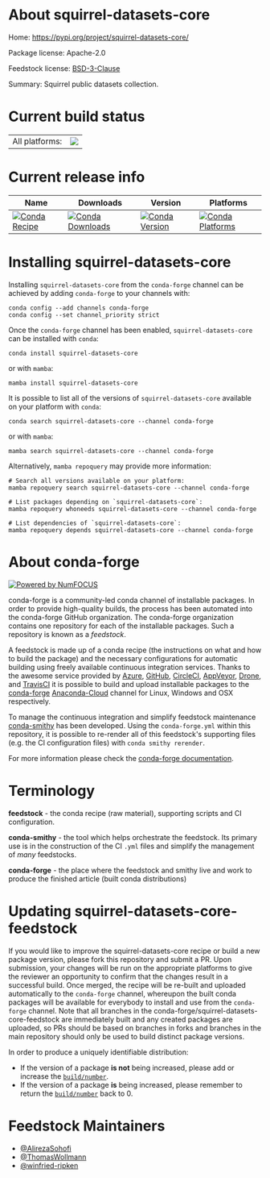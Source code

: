 About squirrel-datasets-core
============================

Home: https://pypi.org/project/squirrel-datasets-core/

Package license: Apache-2.0

Feedstock license: [BSD-3-Clause](https://github.com/conda-forge/squirrel-datasets-core-feedstock/blob/main/LICENSE.txt)

Summary: Squirrel public datasets collection.

Current build status
====================


<table><tr><td>All platforms:</td>
    <td>
      <a href="https://dev.azure.com/conda-forge/feedstock-builds/_build/latest?definitionId=15895&branchName=main">
        <img src="https://dev.azure.com/conda-forge/feedstock-builds/_apis/build/status/squirrel-datasets-core-feedstock?branchName=main">
      </a>
    </td>
  </tr>
</table>

Current release info
====================

| Name | Downloads | Version | Platforms |
| --- | --- | --- | --- |
| [![Conda Recipe](https://img.shields.io/badge/recipe-squirrel--datasets--core-green.svg)](https://anaconda.org/conda-forge/squirrel-datasets-core) | [![Conda Downloads](https://img.shields.io/conda/dn/conda-forge/squirrel-datasets-core.svg)](https://anaconda.org/conda-forge/squirrel-datasets-core) | [![Conda Version](https://img.shields.io/conda/vn/conda-forge/squirrel-datasets-core.svg)](https://anaconda.org/conda-forge/squirrel-datasets-core) | [![Conda Platforms](https://img.shields.io/conda/pn/conda-forge/squirrel-datasets-core.svg)](https://anaconda.org/conda-forge/squirrel-datasets-core) |

Installing squirrel-datasets-core
=================================

Installing `squirrel-datasets-core` from the `conda-forge` channel can be achieved by adding `conda-forge` to your channels with:

```
conda config --add channels conda-forge
conda config --set channel_priority strict
```

Once the `conda-forge` channel has been enabled, `squirrel-datasets-core` can be installed with `conda`:

```
conda install squirrel-datasets-core
```

or with `mamba`:

```
mamba install squirrel-datasets-core
```

It is possible to list all of the versions of `squirrel-datasets-core` available on your platform with `conda`:

```
conda search squirrel-datasets-core --channel conda-forge
```

or with `mamba`:

```
mamba search squirrel-datasets-core --channel conda-forge
```

Alternatively, `mamba repoquery` may provide more information:

```
# Search all versions available on your platform:
mamba repoquery search squirrel-datasets-core --channel conda-forge

# List packages depending on `squirrel-datasets-core`:
mamba repoquery whoneeds squirrel-datasets-core --channel conda-forge

# List dependencies of `squirrel-datasets-core`:
mamba repoquery depends squirrel-datasets-core --channel conda-forge
```


About conda-forge
=================

[![Powered by
NumFOCUS](https://img.shields.io/badge/powered%20by-NumFOCUS-orange.svg?style=flat&colorA=E1523D&colorB=007D8A)](https://numfocus.org)

conda-forge is a community-led conda channel of installable packages.
In order to provide high-quality builds, the process has been automated into the
conda-forge GitHub organization. The conda-forge organization contains one repository
for each of the installable packages. Such a repository is known as a *feedstock*.

A feedstock is made up of a conda recipe (the instructions on what and how to build
the package) and the necessary configurations for automatic building using freely
available continuous integration services. Thanks to the awesome service provided by
[Azure](https://azure.microsoft.com/en-us/services/devops/), [GitHub](https://github.com/),
[CircleCI](https://circleci.com/), [AppVeyor](https://www.appveyor.com/),
[Drone](https://cloud.drone.io/welcome), and [TravisCI](https://travis-ci.com/)
it is possible to build and upload installable packages to the
[conda-forge](https://anaconda.org/conda-forge) [Anaconda-Cloud](https://anaconda.org/)
channel for Linux, Windows and OSX respectively.

To manage the continuous integration and simplify feedstock maintenance
[conda-smithy](https://github.com/conda-forge/conda-smithy) has been developed.
Using the ``conda-forge.yml`` within this repository, it is possible to re-render all of
this feedstock's supporting files (e.g. the CI configuration files) with ``conda smithy rerender``.

For more information please check the [conda-forge documentation](https://conda-forge.org/docs/).

Terminology
===========

**feedstock** - the conda recipe (raw material), supporting scripts and CI configuration.

**conda-smithy** - the tool which helps orchestrate the feedstock.
                   Its primary use is in the construction of the CI ``.yml`` files
                   and simplify the management of *many* feedstocks.

**conda-forge** - the place where the feedstock and smithy live and work to
                  produce the finished article (built conda distributions)


Updating squirrel-datasets-core-feedstock
=========================================

If you would like to improve the squirrel-datasets-core recipe or build a new
package version, please fork this repository and submit a PR. Upon submission,
your changes will be run on the appropriate platforms to give the reviewer an
opportunity to confirm that the changes result in a successful build. Once
merged, the recipe will be re-built and uploaded automatically to the
`conda-forge` channel, whereupon the built conda packages will be available for
everybody to install and use from the `conda-forge` channel.
Note that all branches in the conda-forge/squirrel-datasets-core-feedstock are
immediately built and any created packages are uploaded, so PRs should be based
on branches in forks and branches in the main repository should only be used to
build distinct package versions.

In order to produce a uniquely identifiable distribution:
 * If the version of a package **is not** being increased, please add or increase
   the [``build/number``](https://docs.conda.io/projects/conda-build/en/latest/resources/define-metadata.html#build-number-and-string).
 * If the version of a package **is** being increased, please remember to return
   the [``build/number``](https://docs.conda.io/projects/conda-build/en/latest/resources/define-metadata.html#build-number-and-string)
   back to 0.

Feedstock Maintainers
=====================

* [@AlirezaSohofi](https://github.com/AlirezaSohofi/)
* [@ThomasWollmann](https://github.com/ThomasWollmann/)
* [@winfried-ripken](https://github.com/winfried-ripken/)

